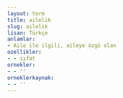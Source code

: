 ```yaml
---
layout: term
title: ailelik
slug: ailelik
lisan: Türkçe
anlamlar:
- Aile ile ilgili, aileye özgü olan
ozellikler:
- - sıfat
ornekler:
- - ''
orneklerkaynak:
- - ''
---
```

